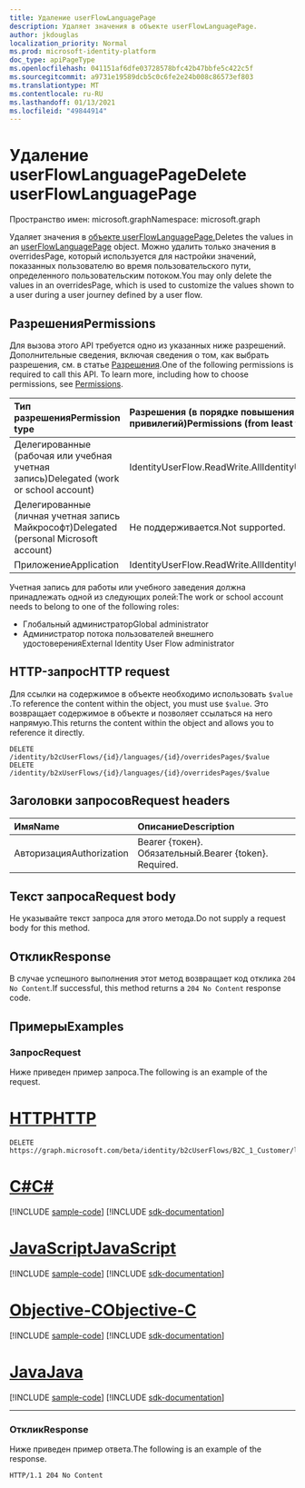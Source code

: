 ```yaml
---
title: Удаление userFlowLanguagePage
description: Удаляет значения в объекте userFlowLanguagePage.
author: jkdouglas
localization_priority: Normal
ms.prod: microsoft-identity-platform
doc_type: apiPageType
ms.openlocfilehash: 041151af6dfe03728578bfc42b47bbfe5c422c5f
ms.sourcegitcommit: a9731e19589dcb5c0c6fe2e24b008c86573ef803
ms.translationtype: MT
ms.contentlocale: ru-RU
ms.lasthandoff: 01/13/2021
ms.locfileid: "49844914"
---
```

# <a name="delete-userflowlanguagepage"></a><span data-ttu-id="84c82-103">Удаление userFlowLanguagePage</span><span class="sxs-lookup"><span data-stu-id="84c82-103">Delete userFlowLanguagePage</span></span>

<span data-ttu-id="84c82-104">Пространство имен: microsoft.graph</span><span class="sxs-lookup"><span data-stu-id="84c82-104">Namespace: microsoft.graph</span></span>

<span data-ttu-id="84c82-105">Удаляет значения в [объекте userFlowLanguagePage.](../resources/userflowlanguagepage.md)</span><span class="sxs-lookup"><span data-stu-id="84c82-105">Deletes the values in an [userFlowLanguagePage](../resources/userflowlanguagepage.md) object.</span></span> <span data-ttu-id="84c82-106">Можно удалить только значения в overridesPage, который используется для настройки значений, показанных пользователю во время пользовательского пути, определенного пользовательским потоком.</span><span class="sxs-lookup"><span data-stu-id="84c82-106">You may only delete the values in an overridesPage, which is used to customize the values shown to a user during a user journey defined by a user flow.</span></span>

## <a name="permissions"></a><span data-ttu-id="84c82-107">Разрешения</span><span class="sxs-lookup"><span data-stu-id="84c82-107">Permissions</span></span>

<span data-ttu-id="84c82-p102">Для вызова этого API требуется одно из указанных ниже разрешений. Дополнительные сведения, включая сведения о том, как выбрать разрешения, см. в статье [Разрешения](/graph/permissions-reference).</span><span class="sxs-lookup"><span data-stu-id="84c82-p102">One of the following permissions is required to call this API. To learn more, including how to choose permissions, see [Permissions](/graph/permissions-reference).</span></span>

|<span data-ttu-id="84c82-110">Тип разрешения</span><span class="sxs-lookup"><span data-stu-id="84c82-110">Permission type</span></span>      | <span data-ttu-id="84c82-111">Разрешения (в порядке повышения привилегий)</span><span class="sxs-lookup"><span data-stu-id="84c82-111">Permissions (from least to most privileged)</span></span>              |
|:--------------------|:---------------------------------------------------------|
|<span data-ttu-id="84c82-112">Делегированные (рабочая или учебная учетная запись)</span><span class="sxs-lookup"><span data-stu-id="84c82-112">Delegated (work or school account)</span></span>|<span data-ttu-id="84c82-113">IdentityUserFlow.ReadWrite.All</span><span class="sxs-lookup"><span data-stu-id="84c82-113">IdentityUserFlow.ReadWrite.All</span></span>|
|<span data-ttu-id="84c82-114">Делегированные (личная учетная запись Майкрософт)</span><span class="sxs-lookup"><span data-stu-id="84c82-114">Delegated (personal Microsoft account)</span></span>| <span data-ttu-id="84c82-115">Не поддерживается.</span><span class="sxs-lookup"><span data-stu-id="84c82-115">Not supported.</span></span>|
|<span data-ttu-id="84c82-116">Приложение</span><span class="sxs-lookup"><span data-stu-id="84c82-116">Application</span></span>|<span data-ttu-id="84c82-117">IdentityUserFlow.ReadWrite.All</span><span class="sxs-lookup"><span data-stu-id="84c82-117">IdentityUserFlow.ReadWrite.All</span></span>|

<span data-ttu-id="84c82-118">Учетная запись для работы или учебного заведения должна принадлежать одной из следующих ролей:</span><span class="sxs-lookup"><span data-stu-id="84c82-118">The work or school account needs to belong to one of the following roles:</span></span>

* <span data-ttu-id="84c82-119">Глобальный администратор</span><span class="sxs-lookup"><span data-stu-id="84c82-119">Global administrator</span></span>
* <span data-ttu-id="84c82-120">Администратор потока пользователей внешнего удостоверения</span><span class="sxs-lookup"><span data-stu-id="84c82-120">External Identity User Flow administrator</span></span>

## <a name="http-request"></a><span data-ttu-id="84c82-121">HTTP-запрос</span><span class="sxs-lookup"><span data-stu-id="84c82-121">HTTP request</span></span>

<span data-ttu-id="84c82-122">Для ссылки на содержимое в объекте необходимо использовать `$value` .</span><span class="sxs-lookup"><span data-stu-id="84c82-122">To reference the content within the object, you must use `$value`.</span></span> <span data-ttu-id="84c82-123">Это возвращает содержимое в объекте и позволяет ссылаться на него напрямую.</span><span class="sxs-lookup"><span data-stu-id="84c82-123">This returns the content within the object and allows you to reference it directly.</span></span>

<!-- {
  "blockType": "ignored"
}
-->

``` http
DELETE /identity/b2cUserFlows/{id}/languages/{id}/overridesPages/$value
DELETE /identity/b2xUserFlows/{id}/languages/{id}/overridesPages/$value
```

## <a name="request-headers"></a><span data-ttu-id="84c82-124">Заголовки запросов</span><span class="sxs-lookup"><span data-stu-id="84c82-124">Request headers</span></span>

|<span data-ttu-id="84c82-125">Имя</span><span class="sxs-lookup"><span data-stu-id="84c82-125">Name</span></span>|<span data-ttu-id="84c82-126">Описание</span><span class="sxs-lookup"><span data-stu-id="84c82-126">Description</span></span>|
|:---|:---|
|<span data-ttu-id="84c82-127">Авторизация</span><span class="sxs-lookup"><span data-stu-id="84c82-127">Authorization</span></span>|<span data-ttu-id="84c82-p104">Bearer {токен}. Обязательный.</span><span class="sxs-lookup"><span data-stu-id="84c82-p104">Bearer {token}. Required.</span></span>|

## <a name="request-body"></a><span data-ttu-id="84c82-130">Текст запроса</span><span class="sxs-lookup"><span data-stu-id="84c82-130">Request body</span></span>

<span data-ttu-id="84c82-131">Не указывайте текст запроса для этого метода.</span><span class="sxs-lookup"><span data-stu-id="84c82-131">Do not supply a request body for this method.</span></span>

## <a name="response"></a><span data-ttu-id="84c82-132">Отклик</span><span class="sxs-lookup"><span data-stu-id="84c82-132">Response</span></span>

<span data-ttu-id="84c82-133">В случае успешного выполнения этот метод возвращает код отклика `204 No Content`.</span><span class="sxs-lookup"><span data-stu-id="84c82-133">If successful, this method returns a `204 No Content` response code.</span></span>

## <a name="examples"></a><span data-ttu-id="84c82-134">Примеры</span><span class="sxs-lookup"><span data-stu-id="84c82-134">Examples</span></span>

### <a name="request"></a><span data-ttu-id="84c82-135">Запрос</span><span class="sxs-lookup"><span data-stu-id="84c82-135">Request</span></span>

<span data-ttu-id="84c82-136">Ниже приведен пример запроса.</span><span class="sxs-lookup"><span data-stu-id="84c82-136">The following is an example of the request.</span></span>


# <a name="http"></a>[<span data-ttu-id="84c82-137">HTTP</span><span class="sxs-lookup"><span data-stu-id="84c82-137">HTTP</span></span>](#tab/http)
<!-- {
  "blockType": "request",
  "name": "delete_userflowlanguagepage"
}
-->

``` http
DELETE https://graph.microsoft.com/beta/identity/b2cUserFlows/B2C_1_Customer/languages/en/overridesPages/phonefactor/$value
```
# <a name="c"></a>[<span data-ttu-id="84c82-138">C#</span><span class="sxs-lookup"><span data-stu-id="84c82-138">C#</span></span>](#tab/csharp)
[!INCLUDE [sample-code](../includes/snippets/csharp/delete-userflowlanguagepage-csharp-snippets.md)]
[!INCLUDE [sdk-documentation](../includes/snippets/snippets-sdk-documentation-link.md)]

# <a name="javascript"></a>[<span data-ttu-id="84c82-139">JavaScript</span><span class="sxs-lookup"><span data-stu-id="84c82-139">JavaScript</span></span>](#tab/javascript)
[!INCLUDE [sample-code](../includes/snippets/javascript/delete-userflowlanguagepage-javascript-snippets.md)]
[!INCLUDE [sdk-documentation](../includes/snippets/snippets-sdk-documentation-link.md)]

# <a name="objective-c"></a>[<span data-ttu-id="84c82-140">Objective-C</span><span class="sxs-lookup"><span data-stu-id="84c82-140">Objective-C</span></span>](#tab/objc)
[!INCLUDE [sample-code](../includes/snippets/objc/delete-userflowlanguagepage-objc-snippets.md)]
[!INCLUDE [sdk-documentation](../includes/snippets/snippets-sdk-documentation-link.md)]

# <a name="java"></a>[<span data-ttu-id="84c82-141">Java</span><span class="sxs-lookup"><span data-stu-id="84c82-141">Java</span></span>](#tab/java)
[!INCLUDE [sample-code](../includes/snippets/java/delete-userflowlanguagepage-java-snippets.md)]
[!INCLUDE [sdk-documentation](../includes/snippets/snippets-sdk-documentation-link.md)]

---


### <a name="response"></a><span data-ttu-id="84c82-142">Отклик</span><span class="sxs-lookup"><span data-stu-id="84c82-142">Response</span></span>

<span data-ttu-id="84c82-143">Ниже приведен пример ответа.</span><span class="sxs-lookup"><span data-stu-id="84c82-143">The following is an example of the response.</span></span>

<!-- {
  "blockType": "response",
  "truncated": true
}
-->

``` http
HTTP/1.1 204 No Content
```
